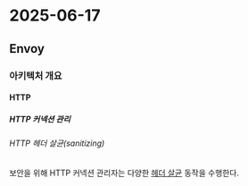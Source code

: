 # 2025-06-17

## Envoy

### 아키텍처 개요

#### HTTP

##### HTTP 커넥션 관리

###### HTTP 헤더 살균(sanitizing)

보안을 위해 HTTP 커넥션 관리자는 다양한 [헤더 살균][http-header-sanitizig] 동작을 수행한다.



[http-header-sanitizig]: https://www.envoyproxy.io/docs/envoy/latest/configuration/http/http_conn_man/header_sanitizing#config-http-conn-man-header-sanitizing
